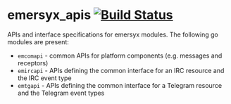 # emersyx_apis [![Build Status](https://travis-ci.org/emersyx/emersyx_apis.svg?branch=master)](https://travis-ci.org/emersyx/emersyx_apis)

APIs and interface specifications for emersyx modules. The following go modules are present:

* `emcomapi` - common APIs for platform components (e.g. messages and receptors)
* `emircapi` - APIs defining the common interface for an IRC resource and the IRC event type
* `emtgapi` - APIs defining the common interface for a Telegram resource and the Telegram event types
